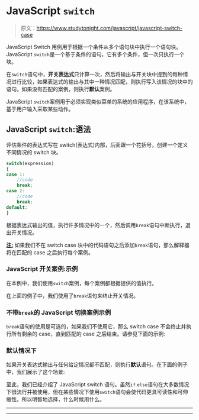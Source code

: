 # JavaScript `switch`

> 原文：<https://www.studytonight.com/javascript/javascript-switch-case>

JavaScript Switch 用例用于根据一个条件从多个语句块中执行一个语句块。JavaScript `switch`是一个基于条件的语句，它有多个条件，但一次只执行一个块。

在`switch`语句中，**开关表达式**只计算一次，然后将输出与开关块中提到的每种情况进行比较，如果表达式的输出与其中一种情况匹配，则执行写入该情况的块中的语句。如果没有匹配的案例，则执行**默认**案例。

JavaScript `switch`案例用于必须实现类似菜单的系统的应用程序，在该系统中，基于用户输入采取某些动作。

## JavaScript `switch`:语法

评估条件的表达式写在 switch(表达式)内部，后面跟一个花括号，创建一个定义不同情况的 switch 块。

```js
switch(expression)
{
case 1:
    //code
    break;
case 2:
    //code
    break;
default:
}
```

根据表达式输出的值，执行许多情况中的一个，然后调用`break`语句中断执行，退出开关情况。

<u>**注:**</u> 如果我们不在 switch case 块中的代码语句之后添加`break`语句，那么解释器将在匹配的 case 之后执行每个案例。

### JavaScript 开关案例:示例

在本例中，我们使用`switch`案例，每个案例都根据提供的值执行。

在上面的例子中，我们使用了`break`语句来终止开关情况。

### 不带`break`的 JavaScript 切换案例示例

`break`语句的使用是可选的，如果我们不使用它，那么 switch case 不会终止并执行所有剩余的 case，直到匹配的 case 之后结束。请参见下面的示例:

### 默认情况下

如果开关表达式输出与任何给定情况都不匹配，则执行**默认**语句。在下面的例子中，我们展示了这个场景:

至此，我们已经介绍了 JavaScript switch 语句。虽然`if` `else`语句在大多数情况下很流行并被使用，但在某些情况下使用`switch`语句会使代码更具可读性和可伸缩性。所以明智地选择，什么时候用什么。

* * *

* * *
